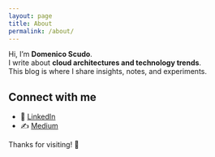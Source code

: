 ```yaml
---
layout: page
title: About
permalink: /about/
---
```



Hi, I’m **Domenico Scudo**.  
I write about **cloud architectures and technology trends**.  
This blog is where I share insights, notes, and experiments.


## Connect with me

- 💼 <a href="https://www.linkedin.com/in/domenicoscudo/" target="_blank">LinkedIn</a>  
- ✍️ <a href="https://domenicoscudo.medium.com/" target="_blank">Medium</a>



Thanks for visiting! 🚀
